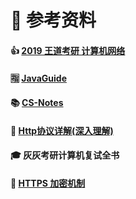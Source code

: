 # 🔎 参考资料



#### 👍 [2019 王道考研 计算机网络](https://www.bilibili.com/video/BV19E411D78Q?from=search&seid=3141756553214940232)

#### 🈯 [JavaGuide](https://gitee.com/SnailClimb/JavaGuide)

#### 📚 [CS-Notes](https://cyc2018.github.io/CS-Notes/#/README)

#### 📝 [Http协议详解(深入理解)](https://blog.csdn.net/weixin_38087538/article/details/82838762)

#### 🎓 灰灰考研计算机复试全书

#### 🔐 [HTTPS 加密机制](https://www.cnblogs.com/sxiszero/p/11133747.html)

